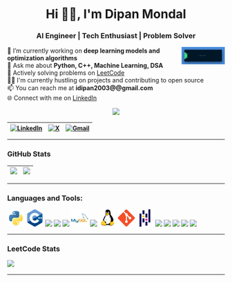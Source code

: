 <h1 align="center">Hi 👋🏽, I'm Dipan Mondal</h1>
<h3 align="center">AI Engineer | Tech Enthusiast | Problem Solver</h3>

<img align='right' src="https://github.com/DipanMondal/DipanMondal/blob/main/Screenshot%202024-11-18%20020527.png" width="100">

🚀 I’m currently working on **deep learning models and optimization algorithms**<br>
🔭 Ask me about **Python, C++, Machine Learning, DSA**<br>
🎯 Actively solving problems on <a href="https://leetcode.com/u/DM_7896/">LeetCode</a><br>
👨‍💻 I'm currently hustling on projects and contributing to open source<br>
📫 You can reach me at **idipan2003@@gmail.com**<br>
🌐 Connect with me on [LinkedIn](https://www.linkedin.com/in/dipan-mondal/)<br>

<div align="center">

![](https://komarev.com/ghpvc/?username=Sabarna07-tech&color=blue)

| [<img src="https://raw.githubusercontent.com/sanam2405/sanam2405/main/assets/icons/linkedin/linkedin.svg" alt="LinkedIn" width="35" height="35">](https://www.linkedin.com/in/sabarnasaha/) | [<img src="https://raw.githubusercontent.com/sanam2405/sanam2405/main/assets/icons/x/x.svg" alt="X" width="35" height="35">](https://x.com/_sabarna_sh) | [<img src="https://raw.githubusercontent.com/sanam2405/sanam2405/main/assets/icons/gmail/gmail.svg" alt="Gmail" width="35" height="35">](mailto:sabarna.saha1308@gmail.com) |
| ----------------------------------------------------------------------------------------------------------------------------------------------------------------------------- | ----------------------------------------------------------------------------------------------------------------------------------------------------------------- | ------------------------------------------------------------------------------------------------------------------------------------------------------------ |

</div>

---

###  GitHub Stats
| <img src="https://github-readme-streak-stats.herokuapp.com?user=DipanMondal&theme=radical" /> | <img src="https://github-readme-stats.vercel.app/api/top-langs/?username=DipanMondal&layout=compact&theme=radical" /> |
| --- | --- |

---

###  Languages and Tools:
<p align="left">
  <img src="https://raw.githubusercontent.com/devicons/devicon/master/icons/python/python-original.svg" width="40" />
  <img src="https://raw.githubusercontent.com/devicons/devicon/master/icons/cplusplus/cplusplus-original.svg" width="40" />
  <img src="https://www.vectorlogo.zone/logos/pytorch/pytorch-icon.svg" width="40" />
  <img src="https://www.vectorlogo.zone/logos/tensorflow/tensorflow-icon.svg" width="40" />
  <img src="https://cdn.worldvectorlogo.com/logos/django.svg" width="40" />
  <img src="https://raw.githubusercontent.com/devicons/devicon/master/icons/mysql/mysql-original-wordmark.svg" width="40" />
  <img src="https://www.vectorlogo.zone/logos/google_cloud/google_cloud-icon.svg" width="40" />
  <img src="https://raw.githubusercontent.com/devicons/devicon/master/icons/linux/linux-original.svg" width="40" />
  <img src="https://raw.githubusercontent.com/devicons/devicon/master/icons/git/git-original.svg" width="40" />
  <img src="https://raw.githubusercontent.com/devicons/devicon/master/icons/pandas/pandas-original.svg" width="40" />
  <img src="https://upload.wikimedia.org/wikipedia/commons/0/05/Scikit_learn_logo_small.svg" width="40" />
  <img src="https://seaborn.pydata.org/_images/logo-mark-lightbg.svg" width="40" />
  <img src="https://www.vectorlogo.zone/logos/opencv/opencv-icon.svg" width="40" />
  <img src="https://chroma-db.com/logo.svg" width="40" />
  <img src="https://faais.org/logo.svg" width="40" />
</p>

---

###  LeetCode Stats
<a href="https://leetcode.com/u/DM_7896/"><img src="https://leetcard.jacoblin.cool/DM_7896?theme=dark&font=Oranienbaum&ext=heatmap" /></a>

---

